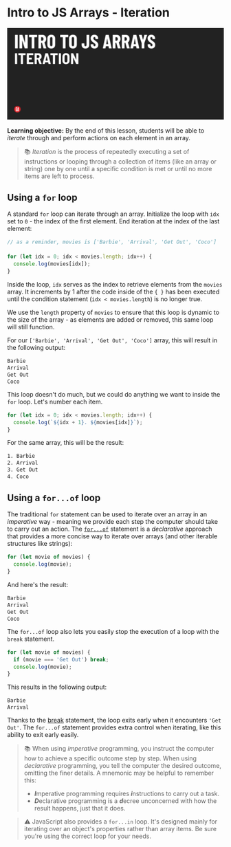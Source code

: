 # Intro to JS Arrays - Iteration

![Hero image](./assets/hero.png)

**Learning objective:** By the end of this lesson, students will be able to *iterate* through and perform actions on each element in an array.

> 📚 *Iteration* is the process of repeatedly executing a set of instructions or looping through a collection of items (like an array or string) one by one until a specific condition is met or until no more items are left to process.

## Using a `for` loop

A standard `for` loop can iterate through an array. Initialize the loop with `idx` set to `0` - the index of the first element. End iteration at the index of the last element:

```js
// as a reminder, movies is ['Barbie', 'Arrival', 'Get Out', 'Coco']

for (let idx = 0; idx < movies.length; idx++) {
  console.log(movies[idx]);
}
```

Inside the loop, `idx` serves as the index to retrieve elements from the `movies` array. It increments by 1 after the code inside of the `{ }` has been executed until the condition statement (`idx < movies.length`) is no longer true.

We use the `length` property of `movies` to ensure that this loop is dynamic to the size of the array - as elements are added or removed, this same loop will still function.

For our `['Barbie', 'Arrival', 'Get Out', 'Coco']` array, this will result in the following output:

```text
Barbie
Arrival
Get Out
Coco
```

This loop doesn't do much, but we could do anything we want to inside the `for` loop. Let's number each item.

```js
for (let idx = 0; idx < movies.length; idx++) {
  console.log(`${idx + 1}. ${movies[idx]}`);
}
```

For the same array, this will be the result:

```text
1. Barbie
2. Arrival
3. Get Out
4. Coco
```

## Using a `for...of` loop

The traditional `for` statement can be used to iterate over an array in an *imperative* way - meaning we provide each step the computer should take to carry out an action. The [`for...of`](https://developer.mozilla.org/en-US/docs/Web/JavaScript/Reference/Statements/for...of) statement is a *declarative* approach that provides a more concise way to iterate over arrays (and other iterable structures like strings):

```js
for (let movie of movies) {
  console.log(movie);
}
```

And here's the result:

```text
Barbie
Arrival
Get Out
Coco
```

The `for...of` loop also lets you easily stop the execution of a loop with the `break` statement.

```js
for (let movie of movies) {
  if (movie === 'Get Out') break;
  console.log(movie);
}
```
This results in the following output: 

```text
Barbie
Arrival
```

Thanks to the [break](https://developer.mozilla.org/en-US/docs/Web/JavaScript/Reference/Statements/break) statement, the loop exits early when it encounters `'Get Out'`. The `for...of` statement provides extra control when iterating, like this ability to exit early easily.

> 📚 When using *imperative* programming, you instruct the computer how to achieve a specific outcome step by step. When using *declarative* programming, you tell the computer the desired outcome, omitting the finer details. A mnemonic may be helpful to remember this:
> - ***I***mperative programming requires ***i***nstructions to carry out a task.
> - ***D***eclarative programming is a ***d***ecree unconcerned with how the result happens, just that it does.

> ⚠️ JavaScript also provides a `for...in` loop. It's designed mainly for iterating over an object's properties rather than array items. Be sure you're using the correct loop for your needs.
